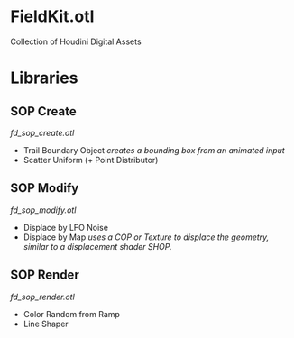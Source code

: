 FieldKit.otl
============

Collection of Houdini Digital Assets

# Libraries

## SOP Create
_fd_sop_create.otl_

* Trail Boundary Object _creates a bounding box from an animated input_
* Scatter Uniform (+ Point Distributor)


## SOP Modify
_fd_sop_modify.otl_

* Displace by LFO Noise
* Displace by Map _uses a COP or Texture to displace the geometry, similar to a displacement shader SHOP._


## SOP Render
_fd_sop_render.otl_

* Color Random from Ramp
* Line Shaper
